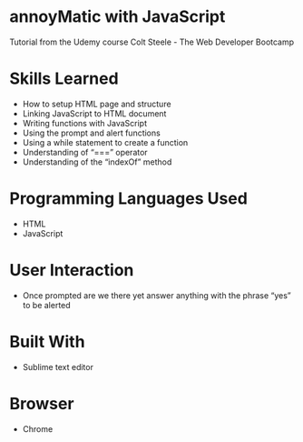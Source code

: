 # annoyMatic with JavaScript
Tutorial from the Udemy course Colt Steele - The Web Developer Bootcamp

# Skills Learned 
- How to setup HTML page and structure
- Linking JavaScript to HTML document
- Writing functions with JavaScript	
- Using the prompt and alert functions
- Using a while statement to create a function
- Understanding of “===” operator 
- Understanding of the “indexOf” method

# Programming Languages Used
- HTML
- JavaScript

# User Interaction
- Once prompted are we there yet answer anything with the phrase “yes” to be alerted

# Built With
- Sublime text editor

# Browser
- Chrome
